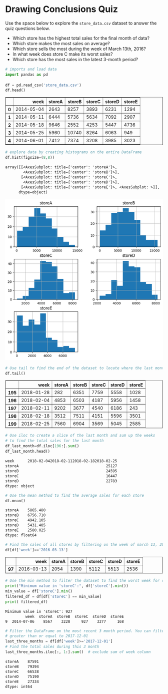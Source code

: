 # Drawing Conclusions Quiz
Use the space below to explore the `store_data.csv` dataset to answer the quiz questions below.
  * Which store has the highest total sales for the final month of data?
  * Which store makes the most sales on average?
  * Which store sells the most during the week of March 13th, 2016?
  * In what week does store C make its worst sales?
  * Which store has the most sales in the latest 3-month period?



```python
# imports and load data
import pandas as pd

df = pd.read_csv('store_data.csv')
df.head()
```




<div>
<style scoped>
    .dataframe tbody tr th:only-of-type {
        vertical-align: middle;
    }

    .dataframe tbody tr th {
        vertical-align: top;
    }

    .dataframe thead th {
        text-align: right;
    }
</style>
<table border="1" class="dataframe">
  <thead>
    <tr style="text-align: right;">
      <th></th>
      <th>week</th>
      <th>storeA</th>
      <th>storeB</th>
      <th>storeC</th>
      <th>storeD</th>
      <th>storeE</th>
    </tr>
  </thead>
  <tbody>
    <tr>
      <th>0</th>
      <td>2014-05-04</td>
      <td>2643</td>
      <td>8257</td>
      <td>3893</td>
      <td>6231</td>
      <td>1294</td>
    </tr>
    <tr>
      <th>1</th>
      <td>2014-05-11</td>
      <td>6444</td>
      <td>5736</td>
      <td>5634</td>
      <td>7092</td>
      <td>2907</td>
    </tr>
    <tr>
      <th>2</th>
      <td>2014-05-18</td>
      <td>9646</td>
      <td>2552</td>
      <td>4253</td>
      <td>5447</td>
      <td>4736</td>
    </tr>
    <tr>
      <th>3</th>
      <td>2014-05-25</td>
      <td>5960</td>
      <td>10740</td>
      <td>8264</td>
      <td>6063</td>
      <td>949</td>
    </tr>
    <tr>
      <th>4</th>
      <td>2014-06-01</td>
      <td>7412</td>
      <td>7374</td>
      <td>3208</td>
      <td>3985</td>
      <td>3023</td>
    </tr>
  </tbody>
</table>
</div>




```python
# explore data by creating histograms on the entire DataFrame
df.hist(figsize=(8,8))
```




    array([[<AxesSubplot: title={'center': 'storeA'}>,
            <AxesSubplot: title={'center': 'storeB'}>],
           [<AxesSubplot: title={'center': 'storeC'}>,
            <AxesSubplot: title={'center': 'storeD'}>],
           [<AxesSubplot: title={'center': 'storeE'}>, <AxesSubplot: >]],
          dtype=object)




    
![png](output_2_1.png)
    



```python
# Use tail to find the end of the dataset to locate where the last month is via its index
df.tail()
```




<div>
<style scoped>
    .dataframe tbody tr th:only-of-type {
        vertical-align: middle;
    }

    .dataframe tbody tr th {
        vertical-align: top;
    }

    .dataframe thead th {
        text-align: right;
    }
</style>
<table border="1" class="dataframe">
  <thead>
    <tr style="text-align: right;">
      <th></th>
      <th>week</th>
      <th>storeA</th>
      <th>storeB</th>
      <th>storeC</th>
      <th>storeD</th>
      <th>storeE</th>
    </tr>
  </thead>
  <tbody>
    <tr>
      <th>195</th>
      <td>2018-01-28</td>
      <td>282</td>
      <td>6351</td>
      <td>7759</td>
      <td>5558</td>
      <td>1028</td>
    </tr>
    <tr>
      <th>196</th>
      <td>2018-02-04</td>
      <td>4853</td>
      <td>6503</td>
      <td>4187</td>
      <td>5956</td>
      <td>1458</td>
    </tr>
    <tr>
      <th>197</th>
      <td>2018-02-11</td>
      <td>9202</td>
      <td>3677</td>
      <td>4540</td>
      <td>6186</td>
      <td>243</td>
    </tr>
    <tr>
      <th>198</th>
      <td>2018-02-18</td>
      <td>3512</td>
      <td>7511</td>
      <td>4151</td>
      <td>5596</td>
      <td>3501</td>
    </tr>
    <tr>
      <th>199</th>
      <td>2018-02-25</td>
      <td>7560</td>
      <td>6904</td>
      <td>3569</td>
      <td>5045</td>
      <td>2585</td>
    </tr>
  </tbody>
</table>
</div>




```python
# Use iloc to create a slice of the last month and sum up the weeks
# to find the total sales for the last month
df_last_month=df.iloc[196:].sum()
df_last_month.head()
```




    week      2018-02-042018-02-112018-02-182018-02-25
    storeA                                       25127
    storeB                                       24595
    storeC                                       16447
    storeD                                       22783
    dtype: object




```python
# Use the mean method to find the average sales for each store
df.mean()
```
    storeA    5865.480
    storeB    6756.710
    storeC    4942.105
    storeD    5431.405
    storeE    2580.025
    dtype: float64




```python
# Find the sales of all stores by filtering on the week of march 13, 2016
df[df['week']=='2016-03-13']
```




<div>
<style scoped>
    .dataframe tbody tr th:only-of-type {
        vertical-align: middle;
    }

    .dataframe tbody tr th {
        vertical-align: top;
    }

    .dataframe thead th {
        text-align: right;
    }
</style>
<table border="1" class="dataframe">
  <thead>
    <tr style="text-align: right;">
      <th></th>
      <th>week</th>
      <th>storeA</th>
      <th>storeB</th>
      <th>storeC</th>
      <th>storeD</th>
      <th>storeE</th>
    </tr>
  </thead>
  <tbody>
    <tr>
      <th>97</th>
      <td>2016-03-13</td>
      <td>2054</td>
      <td>1390</td>
      <td>5112</td>
      <td>5513</td>
      <td>2536</td>
    </tr>
  </tbody>
</table>
</div>




```python
# Use the min method to filter the dataset to find the worst week for store C
print("Minimum value in 'storeC':", df['storeC'].min())
min_value = df['storeC'].min()
filtered_df = df[df['storeC'] == min_value]
print( filtered_df)
```

    Minimum value in 'storeC': 927
             week  storeA  storeB  storeC  storeD  storeE
    9  2014-07-06    8567    3228     927    3277     168



```python
# Filter the DataFrame on the most recent 3 month period. You can filter by selecting
# greater than or equal to 2017-12-01
last_three_months = df[df['week']>='2017-12-01']
# Find the total sales during this 3 month 
last_three_months.iloc[:, 1:].sum()  # exclude sum of week column
```




    storeA    87591
    storeB    79394
    storeC    66538
    storeD    75190
    storeE    27334
    dtype: int64




```python

```
